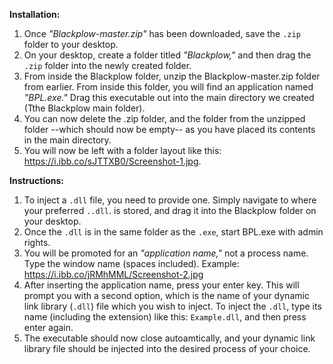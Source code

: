 

**Installation:**

1. Once *"Blackplow-master.zip"* has been downloaded, save the ```.zip``` folder to your desktop.
2. On your desktop, create a folder titled *"Blackplow,"* and then drag the ```.zip``` folder into the newly created folder.  
3. From inside the Blackplow folder, unzip the Blackplow-master.zip folder from earlier. From inside this folder, you will find an application named *"BPL.exe."* Drag this executable out into the main directory we created (Tthe Blackplow main folder). 
4. You can now delete the .zip folder, and the folder from the unzipped folder --which should now be empty-- as you have placed its contents in the main directory. 
5. You will now be left with a folder layout like this: https://i.ibb.co/sJTTXB0/Screenshot-1.jpg.

**Instructions:**

1. To inject a ```.dll``` file, you need to provide one. Simply navigate to where your preferred  ```..dll```. is stored, and drag it into the Blackplow folder on your desktop. 
2. Once the ```.dll``` is in the same folder as the ```.exe```, start BPL.exe with admin rights. 
3. You will be promoted for an *"application name,"* not a process name. Type the window name (spaces included). Example: https://i.ibb.co/jRMhMML/Screenshot-2.jpg
4. After inserting the application name, press your enter key. This will prompt you with a second option, which is the name of your dynamic link library (```.dll```) file which you wish to inject. To inject the ```.dll```, type its name (including the extension) like this: ```Example.dll```, and then press enter again. 
5. The executable should now close autoamtically, and your dynamic link library file should be injected into the desired process of your choice. 
